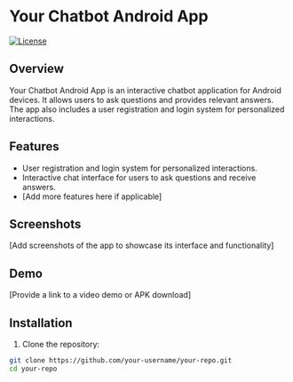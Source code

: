 # Your Chatbot Android App

[![License](https://img.shields.io/badge/license-MIT-blue.svg)](LICENSE)

## Overview

Your Chatbot Android App is an interactive chatbot application for Android devices. It allows users to ask questions and provides relevant answers. The app also includes a user registration and login system for personalized interactions.

## Features

- User registration and login system for personalized interactions.
- Interactive chat interface for users to ask questions and receive answers.
- [Add more features here if applicable]

## Screenshots

[Add screenshots of the app to showcase its interface and functionality]

## Demo

[Provide a link to a video demo or APK download]

## Installation

1. Clone the repository:

```bash
git clone https://github.com/your-username/your-repo.git
cd your-repo

